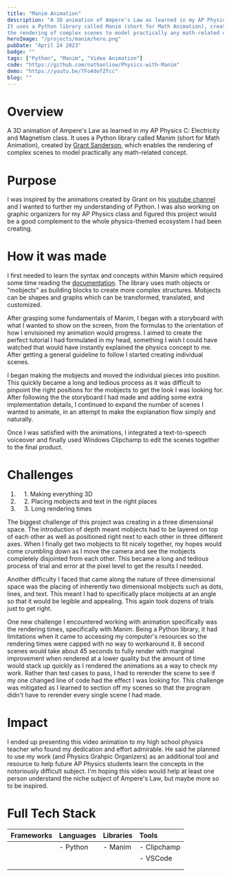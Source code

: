 ```yaml
---
title: "Manim Animation"
description: "A 3D animation of Ampere's Law as learned in my AP Physics C: Electricity and Magnetism class. 
It uses a Python library called Manim (short for Math Animation), created by Grant Sanderson, which enables
the rendering of complex scenes to model practically any math-related concept."
heroImage: "/projects/manim/hero.png"
pubDate: "April 24 2023"
badge: ""
tags: ["Python", "Manim", "Video Animation"]
code: "https://github.com/nathanliow/Physics-with-Manim"
demo: "https://youtu.be/7Fo4dofZfcc"
blog: ""
---
```

# Overview #
A 3D animation of Ampere's Law as learned in my AP Physics C: Electricity and Magnetism class.
It uses a Python library called Manim (short for Math Animation), created by 
<a target="_blank" href="https://twitter.com/3blue1brown">Grant Sanderson</a>, which enables
the rendering of complex scenes to model practically any math-related concept.

# Purpose #
I was inspired by the animations created by Grant on his 
<a target="_blank" href="https://www.youtube.com/@3blue1brown">youtube channel</a> and I wanted to
further my understanding of Python. I was also working on graphic organizers for my AP Physics 
class and figured this project would be a good complement to the whole physics-themed ecosystem
I had been creating. 

# How it was made #
I first needed to learn the syntax and concepts within Manim which required some time reading the 
<a target="_blank" href="https://docs.manim.community/en/stable/">documentation</a>. The library
uses math objects or "mobjects" as building blocks to create more complex structures. Mobjects
can be shapes and graphs which can be transformed, translated, and customized.  

After grasping some fundamentals of Manim, I began with a storyboard with what I wanted to show on
the screen, from the formulas to the orientation of how I envisioned my animation would progress. 
I aimed to create the perfect tutorial I had formulated in my head, something I wish I could have watched 
that would have instantly explained the physics concept to me. After getting a general guideline to follow
I started creating individual scenes. 

I began making the mobjects and moved the individual pieces into position. This quickly became a long and
tedious process as it was difficult to pinpoint the right positions for the mobjects to get the look I
was looking for. After following the the storyboard I had made and adding some extra implementation details,
I continued to expand the number of scenes I wanted to animate, in an attempt to make the explanation
flow simply and naturally.

Once I was satisfied with the animations, I integrated a text-to-speech voiceover and finally used Windows
Clipchamp to edit the scenes together to the final product.

# Challenges #
1. &nbsp;&nbsp;&nbsp;&nbsp;1\. Making everything 3D
2. &nbsp;&nbsp;&nbsp;&nbsp;2\. Placing mobjects and text in the right places
3. &nbsp;&nbsp;&nbsp;&nbsp;3\. Long rendering times

The biggest challenge of this project was creating in a three dimensional space. The introduction of depth
meant mobjects had to be layered on top of each other as well as positioned right next to each other in
three different axes. When I finally get two mobjects to fit nicely together, my hopes would come crumbling down
as I move the camera and see the mobjects completely disjointed from each other. This became a long and 
tedious process of trial and error at the pixel level to get the results I needed.

Another difficulty I faced that came along the nature of three dimensional space was the placing of 
inherently two dimensional mobjects such as dots, lines, and text. This meant I had to specifically 
place mobjects at an angle so that it would be legible and appealing. This again took dozens of trials
just to get right.

One new challenge I encountered working with animation specifically was the rendering times, specifically with
Manim. Being a Python library, it had limitations when it came to accessing my computer's resources so the 
rendering times were capped with no way to workaround it. 8 second scenes would take about 45 seconds to 
fully render with marginal improvement when rendered at a lower quality but the amount of time would stack
up quickly as I rendered the animations as a way to check my work. Rather than test cases to pass, I had to
rerender the scene to see if my one changed line of code had the effect I was looking for. This challenge was
mitigated as I learned to section off my scenes so that the program didn't have to rerender every single 
scene I had made.

# Impact #
I ended up presenting this video animation to my high school physics teacher who found my dedication and
effort admirable. He said he planned to use my work (and Physics Grahpic Organizers) as an additional tool 
and resource to help future AP Physics students learn the concepts in the notoriously difficult subject. 
I'm hoping this video would help at least one person understand the niche subject of Ampere's Law, but 
maybe more so to be inspired. 

# Full Tech Stack #  
| Frameworks | Languages | Libraries | Tools       |
| :--------- | :-------- | :-------- | :---------- |
|            | - Python  | - Manim   | - Clipchamp |
|            |           |           | - VSCode    |
|            |           |           |             |
|            |           |           |             |